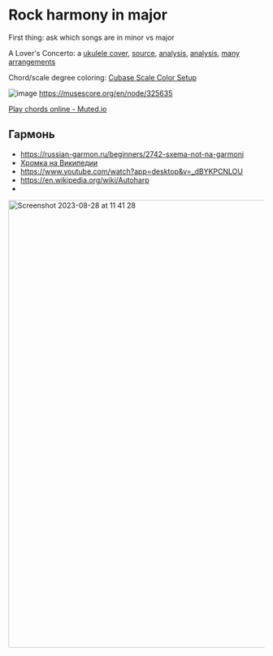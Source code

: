 Rock harmony in major
===

First thing: ask which songs are in minor vs major

A Lover's Concerto: a [ukulele cover](https://youtu.be/oaFVxuBCwQ8?si=mXdm-8jxlk7VVhce&t=25), [source](https://en.wikipedia.org/wiki/Minuets_in_G_major_and_G_minor), [analysis](https://youtu.be/1XofQPRQGmE?si=iuBxcIL1kHPO11qK), [analysis](https://musescore.com/user/9361256/scores/6809844), [many arrangements](https://musescore.com/sheetmusic?text=lover%27s%20concerto)

Chord/scale degree coloring: [Cubase Scale Color Setup](https://steinberg.help/cubase_ai/v12/en/cubase_nuendo/topics/midi_editors/midi_editors_chord_and_scale_colors_r.html)

![image](https://github.com/vpavlenko/study-music/assets/1491908/ca689065-ddc0-4ea4-b1ed-a33d41409800)
https://musescore.org/en/node/325635

[Play chords online - Muted.io](https://muted.io/piano-chords/)

Гармонь
---

- https://russian-garmon.ru/beginners/2742-sxema-not-na-garmoni
- [Хромка на Википедии](https://ru.wikipedia.org/wiki/%D0%A5%D1%80%D0%BE%D0%BC%D0%BA%D0%B0)
- https://www.youtube.com/watch?app=desktop&v=_dBYKPCNLOU
- https://en.wikipedia.org/wiki/Autoharp
- 
<img width="882" alt="Screenshot 2023-08-28 at 11 41 28" src="https://github.com/vpavlenko/study-music/assets/1491908/80013c32-2117-43d9-9f7d-508104c78b50">
